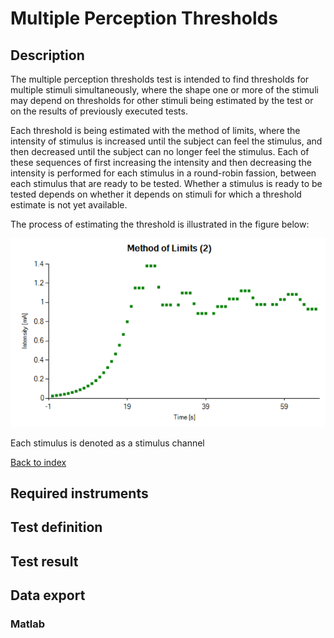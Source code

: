 # Multiple Perception Thresholds

## Description

The multiple perception thresholds test is intended to find thresholds for multiple stimuli simultaneously, where the
shape one or more of the stimuli may depend on thresholds
for other stimuli being estimated by the test or on the
results of previously executed tests.

Each threshold is being estimated with the method of limits,
where the intensity of stimulus is increased until the
subject can feel the stimulus, and then decreased until
the subject can no longer feel the stimulus. Each of these
sequences of first increasing the intensity and then decreasing
the intensity is performed for each stimulus in a round-robin
fassion, between each stimulus that are ready to be tested.
Whether a stimulus is ready to be tested depends on whether it
depends on stimuli for which a threshold estimate is not yet
available.

The process of estimating the threshold is illustrated in the figure below:

![Method of Limits][mol]

Each stimulus is denoted as a stimulus channel

[Back to index](index.html)

## Required instruments

## Test definition

## Test result

## Data export

### Matlab

[mol]: img/MethodOfLimits.png "Method Of Limits"
